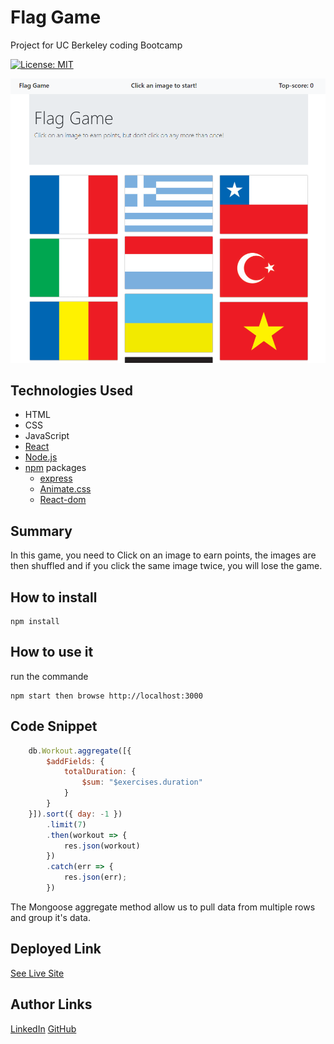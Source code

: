 # Flag Game
Project for UC Berkeley coding Bootcamp

[![License: MIT](https://img.shields.io/badge/License-MIT-yellow.svg)](https://opensource.org/licenses/MIT)

![Site](./public/images/screenshot.png)

## Technologies Used
- HTML
- CSS
- JavaScript
- [React](https://reactjs.org/)
- [Node.js](https://nodejs.org/en/)
- [npm](https://www.npmjs.com/) packages
    - [express](https://www.npmjs.com/package/express)
    - [Animate.css](https://animate.style/)
    - [React-dom](https://www.npmjs.com/package/react-dom)


## Summary 
In this game, you need to Click on an image to earn points, the images are then shuffled and if you click the same image twice, you will lose the game.

## How to install
```
npm install
```


## How to use it

run the commande 

```
npm start then browse http://localhost:3000
```

## Code Snippet  
```Javascript 
    db.Workout.aggregate([{
        $addFields: {
            totalDuration: {
                $sum: "$exercises.duration"
            }
        }
    }]).sort({ day: -1 })
        .limit(7)
        .then(workout => {
            res.json(workout)
        })
        .catch(err => {
            res.json(err);
        })
```
The Mongoose aggregate method allow us to pull data from multiple rows and group it's data.

## Deployed Link

[See Live Site](https://fitness-tracker-dc.herokuapp.com/)


## Author Links
[LinkedIn](https://www.linkedin.com/in/dcouzon/)
[GitHub](https://github.com/Dylancouzon)
